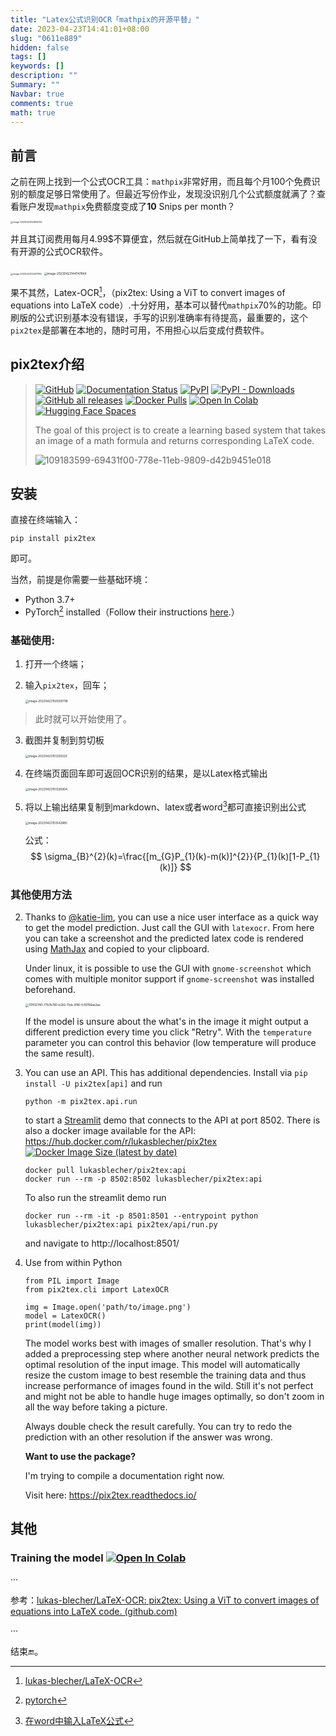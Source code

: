 ```yaml
---
title: "Latex公式识别OCR「mathpix的开源平替」"
date: 2023-04-23T14:41:01+08:00
slug: "0611e889"
hidden: false
tags: []
keywords: []
description: ""
Summary: ""
Navbar: true
comments: true
math: true
---
```




<!--more-->

## 前言

之前在网上找到一个公式OCR工具：`mathpix`非常好用，而且每个月100个免费识别的额度足够日常使用了。但最近写份作业，发现没识别几个公式额度就满了？查看账户发现`mathpix`免费额度变成了**10** Snips per month？

<img src="image-20230423144156742.png" alt="image-20230423144156742" style="zoom:25%;" />

并且其订阅费用每月4.99$不算便宜，然后就在GitHub上简单找了一下，看有没有开源的公式OCR软件。

<img src="image-20230423144311199.png" alt="image-20230423144311199" style="zoom: 25%;" />

<img src="image-20230423144747844.png" alt="image-20230423144747844" style="zoom: 33%;" />

果不其然，Latex-OCR[^1]，（pix2tex: Using a ViT to convert images of equations into LaTeX code）.十分好用，基本可以替代`mathpix`70%的功能。印刷版的公式识别基本没有错误，手写的识别准确率有待提高，最重要的，这个`pix2tex`是部署在本地的，随时可用，不用担心以后变成付费软件。

## pix2tex介绍

>[![GitHub](https://camo.githubusercontent.com/e26e90c96a0fee3de5b53a7232dfc0fd0f49f5ea6c9ec1449563dd40aefee496/68747470733a2f2f696d672e736869656c64732e696f2f6769746875622f6c6963656e73652f6c756b61732d626c65636865722f4c615465582d4f4352)](https://github.com/lukas-blecher/LaTeX-OCR) [![Documentation Status](https://camo.githubusercontent.com/a1e97c43de4d4103a26c25283713f88502716ee63268614479f996d7270d0f48/68747470733a2f2f72656164746865646f63732e6f72672f70726f6a656374732f706978327465782f62616467652f3f76657273696f6e3d6c6174657374)](https://pix2tex.readthedocs.io/en/latest/?badge=latest) [![PyPI](https://camo.githubusercontent.com/00f77be6f9cb1f78be8f53d85089b77df578e3e516777c949f781edd45a0e715/68747470733a2f2f696d672e736869656c64732e696f2f707970692f762f706978327465783f6c6f676f3d70797069)](https://pypi.org/project/pix2tex) [![PyPI - Downloads](https://camo.githubusercontent.com/8013cfd657c31171c1946c0b6b2b40a1c90d1f7c8d842dde209185d307e922b3/68747470733a2f2f696d672e736869656c64732e696f2f707970692f646d2f706978327465783f6c6f676f3d70797069)](https://pypi.org/project/pix2tex) [![GitHub all releases](https://camo.githubusercontent.com/a369d922b436161c9e517492585f9f424cba04cfd4d20b7815fed921d02cf3b1/68747470733a2f2f696d672e736869656c64732e696f2f6769746875622f646f776e6c6f6164732f6c756b61732d626c65636865722f4c615465582d4f43522f746f74616c3f636f6c6f723d626c7565266c6f676f3d676974687562)](https://github.com/lukas-blecher/LaTeX-OCR/releases) [![Docker Pulls](https://camo.githubusercontent.com/c1b9289285efdec353acaa08d4f0e55791c3c832f08106b99ce54850ed14df14/68747470733a2f2f696d672e736869656c64732e696f2f646f636b65722f70756c6c732f6c756b6173626c65636865722f706978327465783f6c6f676f3d646f636b6572)](https://hub.docker.com/r/lukasblecher/pix2tex) [![Open In Colab](https://camo.githubusercontent.com/84f0493939e0c4de4e6dbe113251b4bfb5353e57134ffd9fcab6b8714514d4d1/68747470733a2f2f636f6c61622e72657365617263682e676f6f676c652e636f6d2f6173736574732f636f6c61622d62616467652e737667)](https://colab.research.google.com/github/lukas-blecher/LaTeX-OCR/blob/main/notebooks/LaTeX_OCR_test.ipynb) [![Hugging Face Spaces](https://camo.githubusercontent.com/00380c35e60d6b04be65d3d94a58332be5cc93779f630bcdfc18ab9a3a7d3388/68747470733a2f2f696d672e736869656c64732e696f2f62616467652f25463025394625413425393725323048756767696e67253230466163652d5370616365732d626c7565)](https://huggingface.co/spaces/lukbl/LaTeX-OCR)
>
>The goal of this project is to create a learning based system that takes an image of a math formula and returns corresponding LaTeX code.
>
>![109183599-69431f00-778e-11eb-9809-d42b9451e018](https://user-images.githubusercontent.com/55287601/109183599-69431f00-778e-11eb-9809-d42b9451e018.png)

## 安装

直接在终端输入：

```
pip install pix2tex
```

即可。

当然，前提是你需要一些基础环境：

- Python 3.7+
- PyTorch[^2] installed（Follow their instructions [here](https://pytorch.org/get-started/locally/).）

### 基础使用:

1. 打开一个终端；

2. 输入`pix2tex`，回车；

   <img src="image-20230423150000799.png" alt="image-20230423150000799" style="zoom:33%;" />

> 此时就可以开始使用了。

3. 截图并复制到剪切板

   <img src="image-20230423151259320.png" alt="image-20230423151259320" style="zoom:33%;" />

4. 在终端页面回车即可返回OCR识别的结果，是以Latex格式输出

   <img src="image-20230423151226904.png" alt="image-20230423151226904" style="zoom:33%;" />

5. 将以上输出结果复制到markdown、latex或者word[^3]都可直接识别出公式

   <img src="image-20230423151542885.png" alt="image-20230423151542885" style="zoom: 33%;" />

   公式：
   $$
   \sigma_{B}^{2}(k)=\frac{[m_{G}P_{1}(k)-m(k)]^{2}}{P_{1}(k)[1-P_{1}(k)]}
   $$
   



### 	其他使用方法

2. Thanks to [@katie-lim](https://github.com/katie-lim), you can use a nice user interface as a quick way to get the model prediction. Just call the GUI with `latexocr`. From here you can take a screenshot and the predicted latex code is rendered using [MathJax](https://www.mathjax.org/) and copied to your clipboard.

   Under linux, it is possible to use the GUI with `gnome-screenshot` which comes with multiple monitor support if `gnome-screenshot` was installed beforehand.

   <img src="https://user-images.githubusercontent.com/55287601/117812740-77b7b780-b262-11eb-81f6-fc19766ae2ae.gif" alt="117812740-77b7b780-b262-11eb-81f6-fc19766ae2ae" style="zoom:33%;" />

   If the model is unsure about the what's in the image it might output a different prediction every time you click "Retry". With the `temperature` parameter you can control this behavior (low temperature will produce the same result).

3. You can use an API. This has additional dependencies. Install via `pip install -U pix2tex[api]` and run

   ```
   python -m pix2tex.api.run
   ```

   to start a [Streamlit](https://streamlit.io/) demo that connects to the API at port 8502. There is also a docker image available for the API: https://hub.docker.com/r/lukasblecher/pix2tex [![Docker Image Size (latest by date)](https://camo.githubusercontent.com/5c27282a4120785ec54bf7b85a9e3dd4da3b73758535c8865a3ea4fd06cc4a4e/68747470733a2f2f696d672e736869656c64732e696f2f646f636b65722f696d6167652d73697a652f6c756b6173626c65636865722f706978327465783f6c6f676f3d646f636b6572)](https://hub.docker.com/r/lukasblecher/pix2tex)

   ```
   docker pull lukasblecher/pix2tex:api
   docker run --rm -p 8502:8502 lukasblecher/pix2tex:api
   ```

   To also run the streamlit demo run

   ```
   docker run --rm -it -p 8501:8501 --entrypoint python lukasblecher/pix2tex:api pix2tex/api/run.py
   ```

   and navigate to http://localhost:8501/

4. Use from within Python

   ```
   from PIL import Image
   from pix2tex.cli import LatexOCR
   
   img = Image.open('path/to/image.png')
   model = LatexOCR()
   print(model(img))
   ```

   The model works best with images of smaller resolution. That's why I added a preprocessing step where another neural network predicts the optimal resolution of the input image. This model will automatically resize the custom image to best resemble the training data and thus increase performance of images found in the wild. Still it's not perfect and might not be able to handle huge images optimally, so don't zoom in all the way before taking a picture.

   Always double check the result carefully. You can try to redo the prediction with an other resolution if the answer was wrong.

   **Want to use the package?**

   I'm trying to compile a documentation right now.

   Visit here: https://pix2tex.readthedocs.io/

## 	其他

### Training the model [![Open In Colab](https://camo.githubusercontent.com/84f0493939e0c4de4e6dbe113251b4bfb5353e57134ffd9fcab6b8714514d4d1/68747470733a2f2f636f6c61622e72657365617263682e676f6f676c652e636f6d2f6173736574732f636f6c61622d62616467652e737667)](https://colab.research.google.com/github/lukas-blecher/LaTeX-OCR/blob/main/notebooks/LaTeX_OCR_training.ipynb)

···

参考：[lukas-blecher/LaTeX-OCR: pix2tex: Using a ViT to convert images of equations into LaTeX code. (github.com)](https://github.com/lukas-blecher/LaTeX-OCR)

···

结束🔚。



[^1]:[lukas-blecher/LaTeX-OCR](https://github.com/lukas-blecher/LaTeX-OCR)
[^2]:[pytorch](https://pytorch.org/get-started/locally/)
[^3]:[在word中输入LaTeX公式](https://blog.csdn.net/m0_69599137/article/details/127456927)
